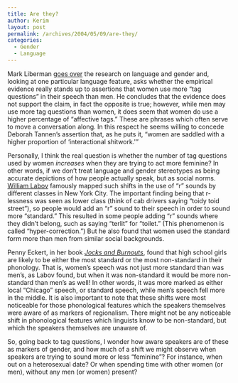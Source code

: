 ```yaml
---
title: Are they?
author: Kerim
layout: post
permalink: /archives/2004/05/09/are-they/
categories:
  - Gender
  - Language
---
```

Mark Liberman <a href="http://itre.cis.upenn.edu/~myl/languagelog/archives/000873.html" onclick="_gaq.push(['_trackEvent', 'outbound-article', 'http://itre.cis.upenn.edu/~myl/languagelog/archives/000873.html', 'goes over']);" >goes over</a> the research on language and gender and, looking at one particular language feature, asks whether the empirical evidence really stands up to assertions that women use more &#8220;tag questions&#8221; in their speech than men. He concludes that the evidence does not support the claim, in fact the opposite is true; however, while men may use more tag questions than women, it does seem that women do use a higher percentage of &#8220;affective tags.&#8221; These are phrases which often serve to move a conversation along. In this respect he seems willing to concede Deborah Tannen&#8217;s assertion that, as he puts it, &#8220;women are saddled with a higher proportion of &#8216;interactional shitwork.'&#8221;

Personally, I think the real question is whether the number of tag questions used by women *increases* when they are trying to act more feminine? In other words, if we don&#8217;t treat language and gender stereotypes as being accurate depictions of how people actually speak, but as social norms. <a href="http://www.indiana.edu/~lggender/variation.html" onclick="_gaq.push(['_trackEvent', 'outbound-article', 'http://www.indiana.edu/~lggender/variation.html', 'William Labov']);" >William Labov</a> famously mapped such shifts in the use of &#8220;r&#8221; sounds by different classes in New York City. The important finding being that r-lessness was seen as lower class (think of cab drivers saying &#8220;toidy toid street&#8221;), so people would add an &#8220;r&#8221; sound to their speech in order to sound more &#8220;standard.&#8221; This resulted in some people adding &#8220;r&#8221; sounds where they didn&#8217;t belong, such as saying &#8220;terlit&#8221; for &#8220;toilet.&#8221; (This phenomenon is called &#8220;hyper-correction.&#8221;) But he also found that women used the standard form more than men from similar social backgrounds.

Penny Eckert, in her book *<a href="http://www.addall.com/New/LinkToUs.cgi?isbn=0807729639&#38;dispCurr=USD&#38;title=Jocks+and+Burnouts:+Social+Categories+and+Identity+in+the+High+School" onclick="_gaq.push(['_trackEvent', 'outbound-article', 'http://www.addall.com/New/LinkToUs.cgi?isbn=0807729639&dispCurr=USD&title=Jocks+and+Burnouts:+Social+Categories+and+Identity+in+the+High+School', 'Jocks and Burnouts']);" >Jocks and Burnouts</a>*, found that high school girls are likely to be either the most standard or the most non-standard in their phonology. That is, women&#8217;s speech was not just more standard than was men&#8217;s, as Labov found, but when it was non-standard it would be more non-standard than men&#8217;s as well! In other words, it was more marked as either local &#8220;Chicago&#8221; speech, or standard speech, while men&#8217;s speech fell more in the middle. It is also important to note that these shifts were most noticeable for those phonological features which the speakers themselves were aware of as markers of regionalism. There might not be any noticeable shift in phonological features which linguists know to be non-standard, but which the speakers themselves are unaware of.

So, going back to tag questions, I wonder how aware speakers are of these as markers of gender, and how much of a shift we might observe when speakers are trying to sound more or less &#8220;feminine&#8221;? For instance, when out on a heterosexual date? Or when spending time with other women (or men), without any men (or women) present?

